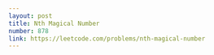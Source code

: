 ```yaml
---
layout: post
title: Nth Magical Number
number: 878
link: https://leetcode.com/problems/nth-magical-number
---
```

